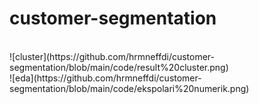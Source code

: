 # customer-segmentation
<br>
![cluster](https://github.com/hrmneffdi/customer-segmentation/blob/main/code/result%20cluster.png)
<br>
![eda](https://github.com/hrmneffdi/customer-segmentation/blob/main/code/ekspolari%20numerik.png)
